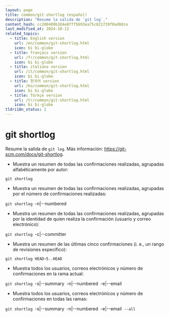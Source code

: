 ```yaml
---
layout: page
title: common/git-shortlog (español)
description: "Resume la salida de `git log`."
content_hash: cc280489b184e8fff5693ea75c821739f0ad8dce
last_modified_at: 2024-10-13
related_topics:
  - title: English version
    url: /en/common/git-shortlog.html
    icon: bi bi-globe
  - title: français version
    url: /fr/common/git-shortlog.html
    icon: bi bi-globe
  - title: italiano version
    url: /it/common/git-shortlog.html
    icon: bi bi-globe
  - title: 한국어 version
    url: /ko/common/git-shortlog.html
    icon: bi bi-globe
  - title: Türkçe version
    url: /tr/common/git-shortlog.html
    icon: bi bi-globe
tldri18n_status: 2
---
```

# git shortlog

Resume la salida de `git log`.
Más información: <https://git-scm.com/docs/git-shortlog>.

- Muestra un resumen de todas las confirmaciones realizadas, agrupadas alfabéticamente por autor:

`git shortlog`

- Muestra un resumen de todas las confirmaciones realizadas, agrupadas por el número de confirmaciones realizadas:

`git shortlog `<span class="tldr-var badge badge-pill bg-dark-lm bg-white-dm text-white-lm text-dark-dm font-weight-bold">-n|--numbered</span>

- Muestra un resumen de todas las confirmaciones realizadas, agrupadas por la identidad de quien realiza la confirmación (usuario y correo electrónico):

`git shortlog `<span class="tldr-var badge badge-pill bg-dark-lm bg-white-dm text-white-lm text-dark-dm font-weight-bold">-c|--committer</span>

- Muestra un resumen de las últimas cinco confirmaciones (i. e., un rango de revisiones específico):

`git shortlog HEAD~5..HEAD`

- Muestra todos los usuarios, correos electrónicos y número de confirmaciones en la rama actual:

`git shortlog `<span class="tldr-var badge badge-pill bg-dark-lm bg-white-dm text-white-lm text-dark-dm font-weight-bold">-s|--summary</span>` `<span class="tldr-var badge badge-pill bg-dark-lm bg-white-dm text-white-lm text-dark-dm font-weight-bold">-n|--numbered</span>` `<span class="tldr-var badge badge-pill bg-dark-lm bg-white-dm text-white-lm text-dark-dm font-weight-bold">-e|--email</span>

- Muestra todos los usuarios, correos electrónicos y número de confirmaciones en todas las ramas:

`git shortlog `<span class="tldr-var badge badge-pill bg-dark-lm bg-white-dm text-white-lm text-dark-dm font-weight-bold">-s|--summary</span>` `<span class="tldr-var badge badge-pill bg-dark-lm bg-white-dm text-white-lm text-dark-dm font-weight-bold">-n|--numbered</span>` `<span class="tldr-var badge badge-pill bg-dark-lm bg-white-dm text-white-lm text-dark-dm font-weight-bold">-e|--email</span>` --all`

